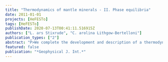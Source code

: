 ```yaml
---
title: "Thermodynamics of mantle minerals - II. Phase equilibria"
date: 2011-01-01
projects: [HeFESTo]
tags: [HeFESTo]
publishDate: 2020-07-13T00:41:11.516915Z
authors: ["L. ars Stixrude", "C. arolina Lithgow-Bertelloni"]
publication_types: ["2"]
abstract: "P>We complete the development and description of a thermodynamic method for the computation of phase equilibria and physical properties of multiphase mantle assemblages. Our previous paper focused on the computation of physical properties. In this paper, our focus shifts to the phase equilibria. We further develop our theory to specify the ideal and excess contributions to solution properties and derive properties of multiphase assemblages. We discuss our global inversion strategy for determining the values of the free parameters in our theory and compare inverted parameter values with expectations based on scaling arguments. Comparisons between our method and experimental phase equilibria data encompass the pressure-temperature regime of Earth's mantle. Finally, we present applications of our method that illustrate how it may be used to explore the origins of mantle structure and mantle dynamics. Continuing rapid advances in experimental and theoretical petrology and mineral physics have motivated an expansion of the scope of our model via the addition of several new phases, and of the soda component: an appendix lists all parameters in our model and references to the experimental and theoretical studies that constrain them. Our algorithm for global minimization of the Gibbs free energy is embodied in a code called HeFESTo, and is detailed in a second appendix."
featured: false
publication: "*Geophysical J. Int.*"
---
```


